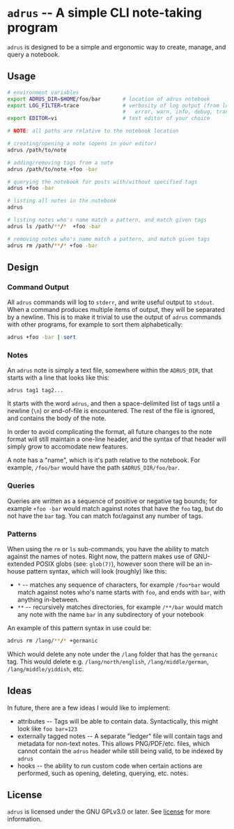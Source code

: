 `adrus` -- A simple CLI note-taking program
===========================================

`adrus` is designed to be a simple and ergonomic way to create, manage, and query a notebook. 

## Usage 
```sh
# environment variables
export ADRUS_DIR=$HOME/foo/bar       # location of adrus notebook
export LOG_FILTER=trace              # verbosity of log output (from lowest to highest):
                                     #   error, warn, info, debug, trace
export EDITOR=vi                     # text editor of your choice

# NOTE: all paths are relative to the notebook location

# creating/opening a note (opens in your editor)
adrus /path/to/note

# adding/removing tags from a note
adrus /path/to/note +foo -bar

# querying the notebook for posts with/without specified tags
adrus +foo -bar

# listing all notes in the notebook
adrus

# listing notes who's name match a pattern, and match given tags 
adrus ls /path/**/*  +foo -bar

# removing notes who's name match a pattern, and match given tags
adrus rm /path/**/* +foo -bar
```

## Design
### Command Output
All `adrus` commands will log to `stderr`, and write useful output to `stdout`. When a command produces multiple items of output, they will be separated by a newline. This is to make it trivial to use the output of `adrus` commands with other programs, for example to sort them alphabetically:
```sh
adrus +foo -bar | sort
```

### Notes
An `adrus` note is simply a text file, somewhere within the `ADRUS_DIR`, that starts with a line that looks like this:
```
adrus tag1 tag2...
```
It starts with the word `adrus`, and then a space-delimited list of tags until a newline (`\n`) or end-of-file is encountered. The rest of the file is ignored, and contains the body of the note.

In order to avoid complicating the format, all future changes to the note format will still maintain a one-line header, and the syntax of that header will simply grow to accomodate new features.

A note has a "name", which is it's path relative to the notebook. For example, `/foo/bar` would have the path `$ADRUS_DIR/foo/bar`.

### Queries
Queries are written as a sequence of positive or negative tag bounds; for example `+foo -bar` would match against notes that have the `foo` tag, but do not have the `bar` tag. You can match for/against any number of tags.

### Patterns
When using the `rm` or `ls` sub-commands, you have the ability to match against the names of notes. Right now, the pattern makes use of GNU-extended POSIX globs (see: `glob(7)`), however soon there will be an in-house pattern syntax, which will look (roughly) like this:

* `*` -- matches any sequence of characters, for example `/foo*bar` would match against notes who's name starts with `foo`, and ends with `bar`, with anything in-between. 
* `**` -- recursively matches directories, for example `/**/bar` would match any note with the name `bar` in any subdirectory of your notebook

An example of this pattern syntax in use could be:
```sh
adrus rm /lang/**/* +germanic 
```
Which would delete any note under the `/lang` folder that has the `germanic` tag. This would delete e.g. `/lang/north/english`, `/lang/middle/german`, `/lang/middle/yiddish`, etc.


## Ideas
In future, there are a few ideas I would like to implement:

* attributes -- Tags will be able to contain data. Syntactically, this might look like `foo bar=123` 
* externally tagged notes -- A separate "ledger" file will contain tags and metadata for non-text notes. This allows PNG/PDF/etc. files, which cannot contain the `adrus` header while still being valid, to be indexed by `adrus`
* hooks -- the ability to run custom code when certain actions are performed, such as opening, deleting, querying, etc. notes.

## License
`adrus` is licensed under the GNU GPLv3.0 or later. See [license](LICENSE) for more information.
